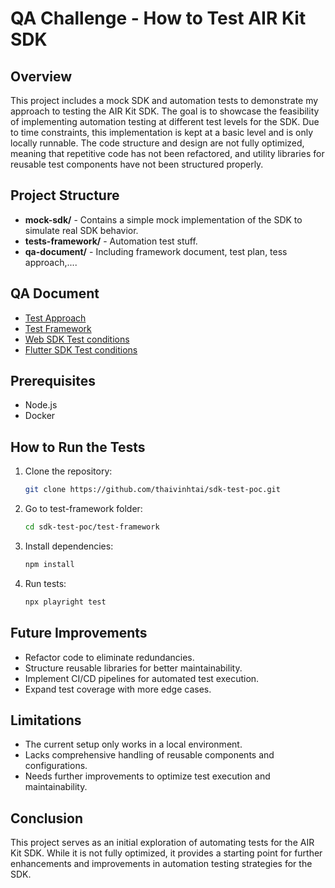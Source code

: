 # QA Challenge - How to Test AIR Kit SDK

## Overview

This project includes a mock SDK and automation tests to demonstrate my approach to testing the AIR Kit SDK. 
The goal is to showcase the feasibility of implementing automation testing at different test levels for the SDK. 
Due to time constraints, this implementation is kept at a basic level and is only locally runnable. 
The code structure and design are not fully optimized, meaning that repetitive code has not been refactored, 
and utility libraries for reusable test components have not been structured properly.

## Project Structure

- **mock-sdk/** - Contains a simple mock implementation of the SDK to simulate real SDK behavior.
- **tests-framework/** - Automation test stuff.
- **qa-document/** - Including framework document, test plan, tess approach,....

## QA Document

- [Test Approach](./qa-document/test-approach.md)
- [Test Framework](./qa-document/automation-test-framework.md)
- [Web SDK Test conditions](./qa-document/air-kit-sdk-test-condition.md)
- [Flutter SDK Test conditions](./qa-document/air-kit-flutter-test-conditions.md)

## Prerequisites

- Node.js 
- Docker

## How to Run the Tests

1. Clone the repository:
   ```sh
   git clone https://github.com/thaivinhtai/sdk-test-poc.git
   ```
2. Go to test-framework folder:
   ```sh
   cd sdk-test-poc/test-framework
   ```
3. Install dependencies:
   ```sh
   npm install
   ```
4. Run tests:
   ```sh
   npx playright test
   ```

## Future Improvements

- Refactor code to eliminate redundancies.
- Structure reusable libraries for better maintainability.
- Implement CI/CD pipelines for automated test execution.
- Expand test coverage with more edge cases.

## Limitations

- The current setup only works in a local environment.
- Lacks comprehensive handling of reusable components and configurations.
- Needs further improvements to optimize test execution and maintainability.

## Conclusion

This project serves as an initial exploration of automating tests for the AIR Kit SDK. 
While it is not fully optimized, it provides a starting point for further enhancements 
and improvements in automation testing strategies for the SDK.
